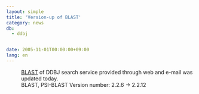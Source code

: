 ```yaml
---
layout: simple
title: 'Version-up of BLAST'
category: news
db:
  - ddbj


date: 2005-11-01T00:00:00+09:00
lang: en
---
```


<dd><a href="http://blast.ddbj.nig.ac.jp/top-e.html">BLAST</a> of DDBJ search service provided through web and e-mail was updated today.
<dd>BLAST, PSI-BLAST Version number: 2.2.6 -&gt; 2.2.12</dd>
</dd>
